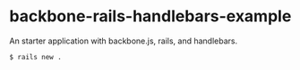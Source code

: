 backbone-rails-handlebars-example
=================================

An starter application with backbone.js, rails, and handlebars. 

```sh
$ rails new .

```